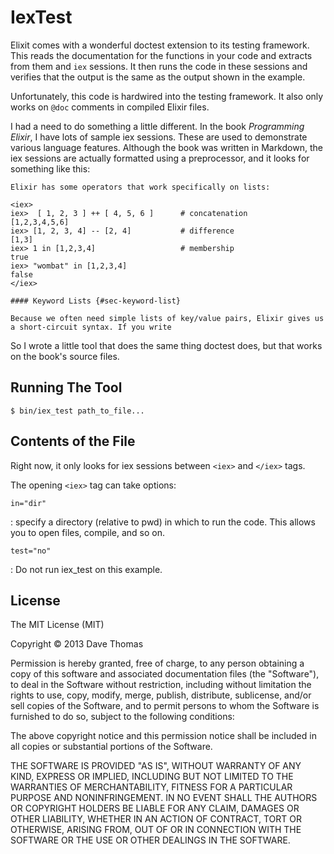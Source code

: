 # IexTest

Elixit comes with a wonderful doctest extension to its testing
framework. This reads the documentation for the functions in your code
and extracts from them and `iex` sessions. It then runs the code in
these sessions and verifies that the output is the same as the output
shown in the example.

Unfortunately, this code is hardwired into the testing framework. It
also only works on `@doc` comments in compiled Elixir files.

I had a need to do something a little different. In the book
_Programming Elixir_, I have lots of sample iex sessions. These are
used to demonstrate various language features. Although the book was
written in Markdown, the iex sessions are actually formatted using a
preprocessor, and it looks for something like this:

~~~
Elixir has some operators that work specifically on lists:

<iex>
iex>  [ 1, 2, 3 ] ++ [ 4, 5, 6 ]      # concatenation
[1,2,3,4,5,6]
iex> [1, 2, 3, 4] -- [2, 4]           # difference
[1,3]
iex> 1 in [1,2,3,4]                   # membership
true
iex> "wombat" in [1,2,3,4]
false
</iex>

#### Keyword Lists {#sec-keyword-list}

Because we often need simple lists of key/value pairs, Elixir gives us
a short-circuit syntax. If you write
~~~

So I wrote a little tool that does the same thing doctest does, but
that works on the book's source files.

## Running The Tool

~~~
$ bin/iex_test path_to_file...
~~~

## Contents of the File

Right now, it only looks for iex sessions between `<iex>` and `</iex>`
tags.

The opening `<iex>` tag can take options:

`in="dir"`

: specify a directory (relative to pwd) in which to run the code. This
  allows you to open files, compile, and so on.
  
`test="no"`

: Do not run iex_test on this example.

## License


The MIT License (MIT)

Copyright © 2013 Dave Thomas

Permission is hereby granted, free of charge, to any person obtaining
a copy of this software and associated documentation files (the
"Software"), to deal in the Software without restriction, including
without limitation the rights to use, copy, modify, merge, publish,
distribute, sublicense, and/or sell copies of the Software, and to
permit persons to whom the Software is furnished to do so, subject to
the following conditions:

The above copyright notice and this permission notice shall be
included in all copies or substantial portions of the Software.

THE SOFTWARE IS PROVIDED "AS IS", WITHOUT WARRANTY OF ANY KIND,
EXPRESS OR IMPLIED, INCLUDING BUT NOT LIMITED TO THE WARRANTIES OF
MERCHANTABILITY, FITNESS FOR A PARTICULAR PURPOSE AND
NONINFRINGEMENT. IN NO EVENT SHALL THE AUTHORS OR COPYRIGHT HOLDERS BE
LIABLE FOR ANY CLAIM, DAMAGES OR OTHER LIABILITY, WHETHER IN AN ACTION
OF CONTRACT, TORT OR OTHERWISE, ARISING FROM, OUT OF OR IN CONNECTION
WITH THE SOFTWARE OR THE USE OR OTHER DEALINGS IN THE SOFTWARE.
